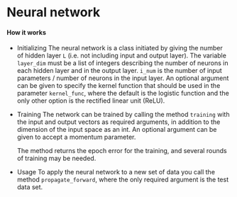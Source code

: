 # Neural network

#### How it works

-   Initializing
    The neural network is a class initiated by giving the number of hidden layer `L` (i.e. not including input and output layer). The variable `layer_dim` must be a list of integers describing the number of neurons in each hidden layer and in the output layer. `i_num` is the number of input parameters / number of neurons in the input layer. An optional argument can be given to specify the kernel function that should be used in the parameter `kernel_func`, where the default is the logistic function and the only other option is the rectified linear unit (ReLU).

-   Training
    The network can be trained by calling the method `training` with the input and output vectors as required arguments, in addition to the dimension of the input space as an int. An optional argument can be given to accept a momentum parameter.

    The method returns the epoch error for the training, and several rounds of training may be needed.

-   Usage
    To apply the neural network to a new set of data you call the method `propagate_forward`, where the only required argument is the test data set.
